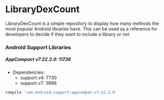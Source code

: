 # LibraryDexCount

LibraryDexCount is a simple repository to display how many methods the most popular Android libraries have. This can be used as a reference for developers to decide if they want to include a library or not

### Android Support Libraries

##### AppCompact v7:22.2.0: 11736

* Dependencies: 
   * support.v4: 7730
   * support.v7: 3986

```groovy
compile 'com.android.support:appcompat-v7:22.2.0'
```
